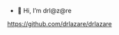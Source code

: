 - 👋 Hi, I’m drl@z@re


<!---
drlazare/drlazare is a ✨ special ✨ repository because its `README.md` (this file) appears on your GitHub profile.
You can click the Preview link to take a look at your changes.
--->
https://github.com/drlazare/drlazare
